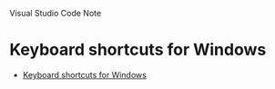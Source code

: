 Visual Studio Code Note

# Keyboard shortcuts for Windows
   * [Keyboard shortcuts for Windows
](https://code.visualstudio.com/shortcuts/keyboard-shortcuts-windows.pdf)<br>
